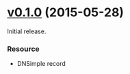 # [v0.1.0](https://github.com/dtan4/terraforming-dnsimple/releases/tag/v0.0.1) (2015-05-28)

Initial release.

### Resource

- DNSimple record
